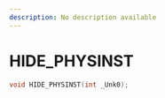 ```yaml
---
description: No description available 
---
```


# HIDE_PHYSINST

```cpp
void HIDE_PHYSINST(int _Unk0);
```
